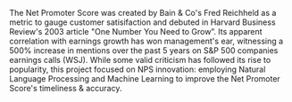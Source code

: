 The Net Promoter Score was created by Bain & Co's Fred Reichheld as a metric to gauge customer satisifaction and debuted in Harvard Business Review's 2003 article "One Number You Need to Grow”. Its apparent correlation with earnings growth has won management's ear, witnessing a 500% increase in mentions over the past 5 years on S&P 500 companies earnings calls (WSJ). While some valid criticism has followed its rise to popularity, this project focused on NPS innovation: employing Natural Language Processing and Machine Learning to improve the Net Promoter Score's timeliness & accuracy.
